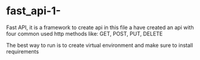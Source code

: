 # fast_api-1-

Fast API, it is a framework to create api
in this file a have created an api with four common used http methods like: GET, POST, PUT, DELETE

The best way to run is to create virtual environment and make sure to install requirements
